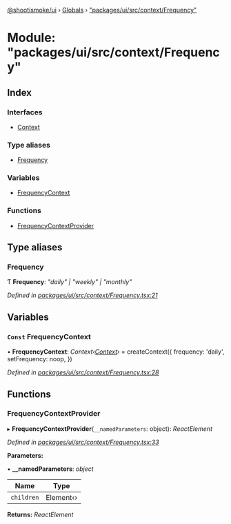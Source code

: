 [@shootismoke/ui](../README.md) › [Globals](../globals.md) › ["packages/ui/src/context/Frequency"](_packages_ui_src_context_frequency_.md)

# Module: "packages/ui/src/context/Frequency"

## Index

### Interfaces

* [Context](../interfaces/_packages_ui_src_context_frequency_.context.md)

### Type aliases

* [Frequency](_packages_ui_src_context_frequency_.md#frequency)

### Variables

* [FrequencyContext](_packages_ui_src_context_frequency_.md#const-frequencycontext)

### Functions

* [FrequencyContextProvider](_packages_ui_src_context_frequency_.md#frequencycontextprovider)

## Type aliases

###  Frequency

Ƭ **Frequency**: *"daily" | "weekly" | "monthly"*

*Defined in [packages/ui/src/context/Frequency.tsx:21](https://github.com/shootismoke/common/blob/af8195a/packages/ui/src/context/Frequency.tsx#L21)*

## Variables

### `Const` FrequencyContext

• **FrequencyContext**: *Context‹[Context](../interfaces/_packages_ui_src_context_frequency_.context.md)›* = createContext<Context>({
	frequency: 'daily',
	setFrequency: noop,
})

*Defined in [packages/ui/src/context/Frequency.tsx:28](https://github.com/shootismoke/common/blob/af8195a/packages/ui/src/context/Frequency.tsx#L28)*

## Functions

###  FrequencyContextProvider

▸ **FrequencyContextProvider**(`__namedParameters`: object): *ReactElement*

*Defined in [packages/ui/src/context/Frequency.tsx:33](https://github.com/shootismoke/common/blob/af8195a/packages/ui/src/context/Frequency.tsx#L33)*

**Parameters:**

▪ **__namedParameters**: *object*

Name | Type |
------ | ------ |
`children` | Element‹› |

**Returns:** *ReactElement*
